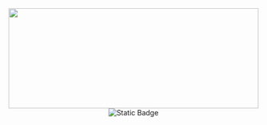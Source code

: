 <div id="header" align="center">
  <img src="https://i.giphy.com/media/v1.Y2lkPTc5MGI3NjExamthcXRma2ZvanZhNThlcHRhbHFiYWZvdXZoMjVzNmU5ZGgwdTkzaiZlcD12MV9pbnRlcm5hbF9naWZfYnlfaWQmY3Q9Zw/DyNmUtSKQZ61i/giphy.gif" width="500px" height="200px"/>
</div>
<div id="socials" align="center">
  <img alt="Static Badge" src="https://img.shields.io/badge/Telegram-white?style=for-the-badge&logo=telegram&logoColor=green&logoSize=100&link=https://t.me/romaperec">
</div>

